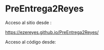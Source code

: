 # PreEntrega2Reyes


Acceso al sitio desde :

https://ezereyes.github.io/PreEntrega2Reyes/

Acceso al código desde:

